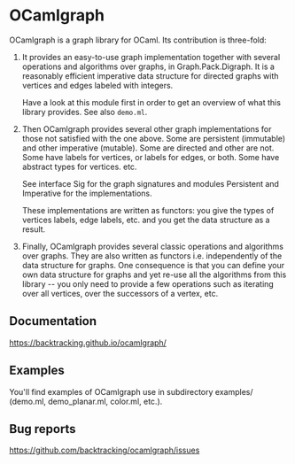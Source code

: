 # OCamlgraph

OCamlgraph is a graph library for OCaml. Its contribution is three-fold:

1. It provides an easy-to-use graph implementation together with several
   operations and algorithms over graphs, in Graph.Pack.Digraph.
   It is a reasonably efficient imperative data structure for directed graphs
   with vertices and edges labeled with integers.

   Have a look at this module first in order to get an overview of what
   this library provides. See also `demo.ml`.

2. Then OCamlgraph provides several other graph implementations for those
   not satisfied with the one above. Some are persistent (immutable) and other
   imperative (mutable). Some are directed and other are not.
   Some have labels for vertices, or labels for edges, or both.
   Some have abstract types for vertices. etc.

   See interface Sig for the graph signatures and modules Persistent and
   Imperative for the implementations.

   These implementations are written as functors: you give the types of
   vertices labels, edge labels, etc. and you get the data structure as a
   result.

3. Finally, OCamlgraph provides several classic operations and algorithms
   over graphs. They are also written as functors i.e. independently of the
   data structure for graphs. One consequence is that you can define your own
   data structure for graphs and yet re-use all the algorithms from this
   library -- you only need to provide a few operations such as iterating over
   all vertices, over the successors of a vertex, etc.


## Documentation

https://backtracking.github.io/ocamlgraph/


## Examples

You'll find examples of OCamlgraph use in subdirectory examples/
(demo.ml, demo_planar.ml, color.ml, etc.).


## Bug reports

https://github.com/backtracking/ocamlgraph/issues

